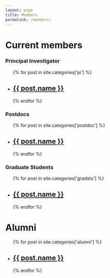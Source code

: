 ```yaml
---
layout: page
title: Members
permalink: /members/
---
```


# Current members

### Principal Investigator

<ul class="member-list">
{% for post in site.categories['pi'] %}
    <li>
     <!--    <span class="post-meta">{{ post.desc }}</span> -->
        <h2>
          <a class="member-link" href="{{ post.url | prepend: site.baseurl }}">{{ post.name }}</a>
        </h2>
    </li>
{% endfor %}
</ul>

### Postdocs

<ul class="member-list">
{% for post in site.categories['postdoc'] %}
  	<li>
        <!-- <span class="post-meta">{{ post.desc }}</span> -->
        <h2>
          <a class="member-link" href="{{ post.url | prepend: site.baseurl }}">{{ post.name }}</a>
        </h2>
    </li>
{% endfor %}
</ul>

### Graduate Students

<ul class="member-list">
{% for post in site.categories['gradstu'] %}
    <li>
        <!-- <span class="post-meta">{{ post.desc }}</span> -->
        <h2>
          <a class="member-link" href="{{ post.url | prepend: site.baseurl }}">{{ post.name }}</a>
        </h2>
    </li>
{% endfor %}
</ul>



# Alumni

<ul class="member-list">
{% for post in site.categories['alumni'] %}
  	<li>
        <!-- <span class="post-meta">{{ post.desc }}</span> -->
        <h2>
          <a class="member-link" href="{{ post.url | prepend: site.baseurl }}">{{ post.name }}</a>
        </h2>
    </li>
 {% endfor %}
</ul>
